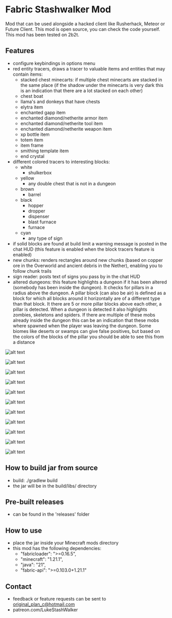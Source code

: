 # Fabric Stashwalker Mod

Mod that can be used alongside a hacked client like Rusherhack, Meteor or Future Client.
This mod is open source, you can check the code yourself. This mod has been tested on 2b2t.

## Features

- configure keybindings in options menu
- red entity tracers, draws a tracer to valuable items and entities that may contain items:
    - stacked chest minecarts: if multiple chest minecarts are stacked in the same place (if the shadow under the minecarts is very dark this is an indication that there are a lot stacked on each other)
    - chest boat
    - llama's and donkeys that have chests
    - elytra item
    - enchanted gapp item
    - enchanted diamond/netherite armor item
    - enchanted diamond/netherite tool item
    - enchanted diamond/netherite weapon item
    - xp bottle item
    - totem item
    - item frame
    - smithing template item
    - end crystal
- different colored tracers to interesting blocks:
    - white
        - shulkerbox
    - yellow
        - any double chest that is not in a dungeon
    - brown
        - barrel
    - black
        - hopper
        - dropper
        - dispenser
        - blast furnace
        - furnace
    - cyan
        - any type of sign
- if solid blocks are found at build limit a warning message is posted in the chat HUD (this feature is enabled when the block tracers feature is enabled)
    <!-- - single or double chest if the chest is in a dungeon with a broken spawner (potential kit shop dropoff location) -->
- new chunks: renders rectangles around new chunks (based on copper ore in the Overworld and ancient debris in the Nether), enabling you to follow chunk trails
- sign reader: posts text of signs you pass by in the chat HUD
- altered dungeons: this feature highlights a dungeon if it has been altered (somebody has been inside the dungeon). It checks for pillars in a radius above the dungeon. A pillar block (can also be air) is defined as a block for which all blocks around it horizontally are of a different type than that block. It there are 5 or more pillar blocks above each other, a pillar is detected. When a dungeon is detected it also highlights zombies, skeletons and spiders. If there are multiple of these mobs already inside the dungeon this can be an indication that these mobs where spawned when the player was leaving the dungeon. Some biomes like deserts or swamps can give false positives, but based on the colors of the blocks of the pillar you should be able to see this from a distance

![alt text](screenshots/1.png)

![alt text](screenshots/2.png)

![alt text](screenshots/3.png)

![alt text](screenshots/4.png)

![alt text](screenshots/5.png)

<!-- ![alt text](screenshots/6.png) -->

![alt text](screenshots/7.png)

![alt text](screenshots/8.png)

![alt text](screenshots/9.png)

![alt text](screenshots/12.png)

![alt text](screenshots/10.png)

![alt text](screenshots/11.png)


## How to build jar from source

- build: ./gradlew build 
- the jar will be in the build/libs/ directory

<!-- ## How to run -->
<!-- - ./gradlew runClient --debug-jvm -->

## Pre-built releases

- can be found in the 'releases' folder

## How to use

- place the jar inside your Minecraft mods directory
- this mod has the following dependencies:
	-	"fabricloader": ">=0.16.5",
	-	"minecraft": "1.21.1",
	-	"java": "21",
	-	"fabric-api": ">=0.103.0+1.21.1"

## Contact

- feedback or feature requests can be sent to original_plan_c@hotmail.com
- patreon.com/LukeStashWalker

